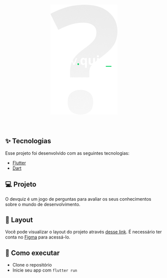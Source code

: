 <h1 align="center">
  <img alt="DevQuiz" title="DevQuiz" src="https://github.com/ruandeveloper/devquiz-flutter/blob/master/assets/images/logo.png" />
</h1>

<br>

<!--
<p align="center">
  <img alt="DevQuiz" src=".github/devquiz.png" width="100%">
</p>
-->

## ✨ Tecnologias

Esse projeto foi desenvolvido com as seguintes tecnologias:

- [Flutter](https://flutter.dev/)
- [Dart](https://dart.dev/)

## 💻 Projeto

O devquiz é um jogo de perguntas para avaliar os seus conhecimentos sobre o mundo de desenvolvimento.

## 🔖 Layout

Você pode visualizar o layout do projeto através [desse link](https://www.figma.com/file/fMqKhwT9L5D3MVe4btRtG5/DevQuiz/duplicate). É necessário ter conta no [Figma](http://figma.com/) para acessá-lo.

## 🚀 Como executar

- Clone o repositório
- Inicie seu app com `flutter run`
